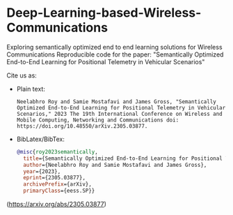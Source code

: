 # Deep-Learning-based-Wireless-Communications
Exploring semantically optimized end to end learning solutions for Wireless Communications
Reproducible code for the paper: "Semantically Optimized End-to-End Learning for Positional Telemetry in Vehicular Scenarios"


Cite us as:
- Plain text:

    ```text
  Neelabhro Roy and Samie Mostafavi and James Gross, "Semantically Optimized End-to-End Learning for Positional Telemetry in Vehicular Scenarios," 2023 The 19th International Conference on Wireless and Mobile Computing, Networking and Communications doi: https://doi.org/10.48550/arXiv.2305.03877.
    ```
- BibLatex/BibTex:

    ```bibtex
  @misc{roy2023semantically,
      title={Semantically Optimized End-to-End Learning for Positional Telemetry in Vehicular Scenarios}, 
      author={Neelabhro Roy and Samie Mostafavi and James Gross},
      year={2023},
      eprint={2305.03877},
      archivePrefix={arXiv},
      primaryClass={eess.SP}}
  
  ```
(https://arxiv.org/abs/2305.03877)
